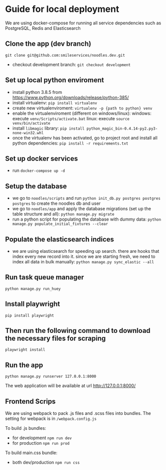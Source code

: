 # Guide for local deployment

We are using docker-compose for running all service dependencies 
such as PostgreSQL, Redis and Elasticsearch

## Clone the app (dev branch)
`git clone git@github.com:smileservices/noodles.dev.git`
- checkout development branch: `git checkout development`

## Set up local python enviroment
- install python 3.8.5 from https://www.python.org/downloads/release/python-385/ 
- install virtualenv: `pip install virtualenv`
- create new virtualenviroment: `virtualenv -p {path to python} venv`
- enable the virtualenviroment (different on windows/linux):
    windows: execute `venv/Scripts/activate.bat`
    linux: execute `source venv/bin/activate`
- install `libmagic` library: `pip install python_magic_bin-0.4.14-py2.py3-none-win32.whl`
- once the virtualenv has been activated, go to project root and install all python dependencies:
`pip install -r requirements.txt`

## Set up docker services
- run `docker-compose up -d`

## Setup the database
- we go to `noodles/scripts` and run `python init_db.py postgres postgres postgres` to create the noodles db and user
- we go to `noodles/app` and apply the database migrations (set up the table structure and all):
`python manage.py migrate`
- run a python script for populating the database with dummy data:
`python manage.py populate_initial_fixtures --clear`

## Populate the elasticsearch indices
- we are using elasticsearch for speeding up search. there are hooks that index every new record into it. 
since we are starting fresh, we need to index all data in bulk manually:
`python manage.py sync_elastic --all`

## Run task queue manager
`python manage.py run_huey`

## Install playwright
`pip install playwright`

## Then run the following command to download the necessary files for scraping
`playwright install`

## Run the app
`python manage.py runserver 127.0.0.1:8000`

The web application will be available at url http://127.0.0.1:8000/

## Frontend Scrips
We are using webpack to pack .js files and .scss files into bundles. The setting for webpack is in `/webpack.config.js`

To build .js bundles:
- for development `npm run dev`
- for production `npm run prod`

To build main.css bundle: 
- both dev/production `npm run css`